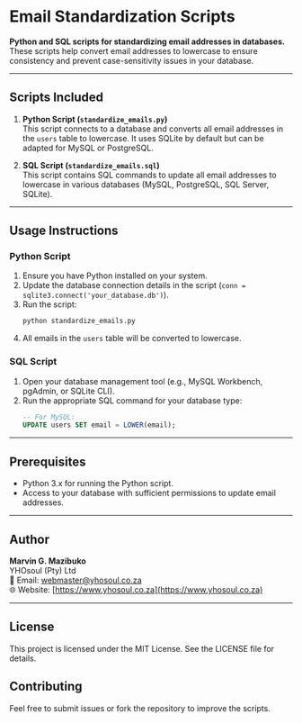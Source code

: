 # Email Standardization Scripts

**Python and SQL scripts for standardizing email addresses in databases.**  
These scripts help convert email addresses to lowercase to ensure consistency and prevent case-sensitivity issues in your database.

---

## **Scripts Included**

1. **Python Script (`standardize_emails.py`)**  
   This script connects to a database and converts all email addresses in the `users` table to lowercase. It uses SQLite by default but can be adapted for MySQL or PostgreSQL.

2. **SQL Script (`standardize_emails.sql`)**  
   This script contains SQL commands to update all email addresses to lowercase in various databases (MySQL, PostgreSQL, SQL Server, SQLite).

---

## **Usage Instructions**

### **Python Script**
1. Ensure you have Python installed on your system.
2. Update the database connection details in the script (`conn = sqlite3.connect('your_database.db')`).
3. Run the script:
   ```bash
   python standardize_emails.py
   ```
4. All emails in the `users` table will be converted to lowercase.

### **SQL Script**
1. Open your database management tool (e.g., MySQL Workbench, pgAdmin, or SQLite CLI).
2. Run the appropriate SQL command for your database type:
   ```sql
   -- For MySQL:
   UPDATE users SET email = LOWER(email);
   ```

---

## **Prerequisites**
- Python 3.x for running the Python script.
- Access to your database with sufficient permissions to update email addresses.

---

## **Author**
**Marvin G. Mazibuko**  
YHOsoul (Pty) Ltd  
📧 Email: [webmaster@yhosoul.co.za](mailto:webmaster@yhosoul.co.za)  
🌐 Website: [https://www.yhosoul.co.za](https://www.yhosoul.co.za)  

---

## **License**
This project is licensed under the MIT License. See the LICENSE file for details.

## **Contributing**
Feel free to submit issues or fork the repository to improve the scripts.
